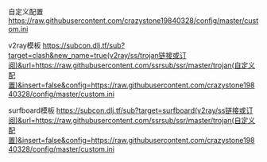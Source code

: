 自定义配置
https://raw.githubusercontent.com/crazystone19840328/config/master/custom.ini


v2ray模板
https://subcon.dlj.tf/sub?target=clash&new_name=true(v2ray/ss/trojan链接或订阅)&url=https://raw.githubusercontent.com/ssrsub/ssr/master/trojan(自定义配置)&insert=false&config=https://raw.githubusercontent.com/crazystone19840328/config/master/custom.ini

surfboard模板
https://subcon.dlj.tf/sub?target=surfboard(v2ray/ss链接或订阅)&url=https://raw.githubusercontent.com/ssrsub/ssr/master/trojan(自定义配置)&insert=false&config=https://raw.githubusercontent.com/crazystone19840328/config/master/custom.ini
